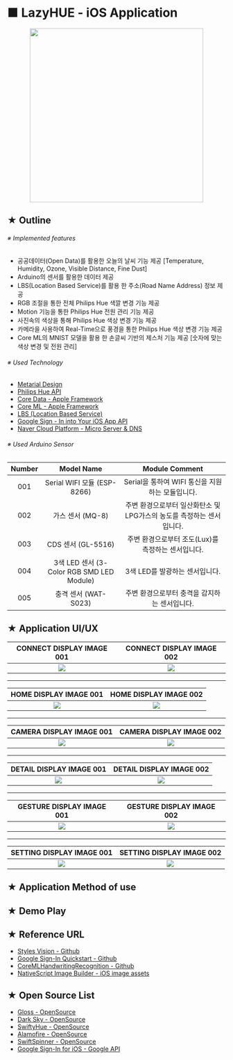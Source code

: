 # ■ LazyHUE - iOS Application

<p align="center">
 <img src="https://user-images.githubusercontent.com/20036523/49021283-a1391180-f1d5-11e8-976d-a0d1bd010667.png" width="400" height="400" />
</p>

## ★ Outline

###### ※ Implemented features

* 공공데이터(Open Data)를 활용한 오늘의 날씨 기능 제공 [Temperature, Humidity, Ozone, Visible Distance, Fine Dust]
* Arduino의 센서를 활용한 데이터 제공 
* LBS(Location Based Service)를 활용 한 주소(Road Name Address) 정보 제공
* RGB 조절을 통한 전체 Philips Hue 색깔 변경 기능 제공
* Motion 기능을 통한 Philips Hue 전원 관리 기능 제공
* 사진속의 색상을 통해 Philips Hue 색상 변경 기능 제공
* 카메라을 사용하여 Real-Time으로 풍경을 통한 Philips Hue 색상 변경 기능 제공
* Core ML의 MNIST 모델을 활용 한 손글씨 기반의 제스처 기능 제공 [숫자에 맞는 색상 변경 및 전원 관리]

###### ※ Used Technology

* [Metarial Design](https://material.io/design/)
* [Philips Hue API](https://developers.meethue.com/)
* [Core Data - Apple Framework](https://developer.apple.com/library/archive/documentation/Cocoa/Conceptual/CoreData/index.html#//apple_ref/doc/uid/TP40001075-CH2-SW1)
* [Core ML - Apple Framework](https://developer.apple.com/documentation/coreml)
* [LBS (Location Based Service)](https://ko.wikipedia.org/wiki/%EC%9C%84%EC%B9%98_%EA%B8%B0%EB%B0%98_%EC%84%9C%EB%B9%84%EC%8A%A4)
* [Google Sign - In into Your iOS App API](https://developers.google.com/identity/sign-in/ios/)
* [Naver Cloud Platform - Micro Server & DNS](https://www.ncloud.com/)

###### ※ Used Arduino Sensor

|Number|Model Name|Module Comment|
|:----:|:--------:|:------------:|
|001|Serial WIFI 모듈 (ESP-8266)|Serial을 통하여 WIFI 통신을 지원하는 모듈입니다.|
|002|가스 센서 (MQ-8)|주변 환경으로부터 일산화탄소 및 LPG가스의 농도를 측정하는 센서입니다.|
|003|CDS 센서 (GL-5516)|주변 환경으로부터 조도(Lux)를 측정하는 센서입니다.|
|004|3색 LED 센서 (3-Color RGB SMD LED Module)|3색 LED를 발광하는 센서입니다.|
|005|충격 센서 (WAT-S023)|주변 환경으로부터 충격을 감지하는 센서입니다.|

## ★ Application UI/UX

|CONNECT DISPLAY IMAGE 001|CONNECT DISPLAY IMAGE 002|
|:---------------:|:---------------:|
|![](https://user-images.githubusercontent.com/20036523/49296163-d9ed2980-f4fa-11e8-960f-fc431621cc16.png)|![](https://user-images.githubusercontent.com/20036523/49296162-d9ed2980-f4fa-11e8-95cc-ea5a7f80a5cf.png)|

* * *

|HOME DISPLAY IMAGE 001|HOME DISPLAY IMAGE 002|
|:------------:|:------------:|
|![](https://user-images.githubusercontent.com/20036523/49284504-24a97a00-f4d8-11e8-8052-aee64db3858b.png)|![](https://user-images.githubusercontent.com/20036523/49328764-239c4980-f5b9-11e8-88c6-03df8404061c.png)|

* * *

|CAMERA DISPLAY IMAGE 001|CAMERA DISPLAY IMAGE 002|
|:----------------------:|:----------------------:|
|![](https://user-images.githubusercontent.com/20036523/49280603-f32bb100-f4cd-11e8-8409-c9dec149104f.png)|![](https://user-images.githubusercontent.com/20036523/49280604-f3c44780-f4cd-11e8-8e36-19fa1179acb7.png)|

* * *

|DETAIL DISPLAY IMAGE 001|DETAIL DISPLAY IMAGE 002|
|:----------------------:|:----------------------:|
|![](https://user-images.githubusercontent.com/20036523/49687986-bf482f80-fb4e-11e8-891d-8448be08203f.png)|![](https://user-images.githubusercontent.com/20036523/49748304-a96e7200-fce8-11e8-9a04-56c388fbdf58.png)|

* * *

|GESTURE DISPLAY IMAGE 001|GESTURE DISPLAY IMAGE 002|
|:---------------:|:---------------:|
|![](https://user-images.githubusercontent.com/20036523/49280615-fde64600-f4cd-11e8-99a9-642ee3292cd9.png)|![](https://user-images.githubusercontent.com/20036523/49280617-fde64600-f4cd-11e8-94df-f7779713679e.png)|

* * *

|SETTING DISPLAY IMAGE 001|SETTING DISPLAY IMAGE 002|
|:------------:|:------------:|
|![](https://user-images.githubusercontent.com/20036523/49280626-0474bd80-f4ce-11e8-83f4-e2e3a46a8cfd.png)|![](https://user-images.githubusercontent.com/20036523/49328835-2fd4d680-f5ba-11e8-85b6-8f340469d2a9.png)|

## ★ Application Method of use

## ★ Demo Play

## ★ Reference URL
* [Styles Vision - Github](https://github.com/cocoa-ai/StylesVisionDemo)
* [Google Sign-In Quickstart - Github](https://github.com/googlesamples/google-services/tree/master/ios/signin)
* [CoreMLHandwritingRecognition - Github](https://github.com/brianadvent/CoreMLHandwritingRecognition)
* [NativeScript Image Builder - iOS image assets](http://nsimage.brosteins.com/)
 
## ★ Open Source List 
* [Gloss - OpenSource](https://github.com/hkellaway/Gloss)
* [Dark Sky - OpenSource](https://darksky.net/dev)
* [SwiftyHue - OpenSource](https://github.com/Spriter/SwiftyHue)
* [Alamofire - OpenSource](https://github.com/Alamofire/Alamofire)
* [SwiftSpinner - OpenSource](https://github.com/icanzilb/SwiftSpinner)
* [Google Sign-In for iOS - Google API](https://developers.google.com/identity/sign-in/ios/)
